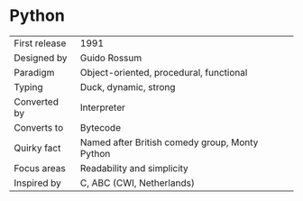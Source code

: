 # Python

|               |                                                |
| ------------- | ---------------------------------------------- |
| First release | 1991                                           |
| Designed by   | Guido Rossum                                   |
| Paradigm      | Object-oriented, procedural, functional        |
| Typing        | Duck, dynamic, strong                          |
| Converted by  | Interpreter                                    |
| Converts to   | Bytecode                                       |
| Quirky fact   | Named after British comedy group, Monty Python |
| Focus areas   | Readability and simplicity                     |
| Inspired by   | C, ABC (CWI, Netherlands)                      |
